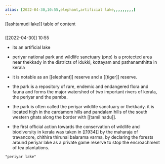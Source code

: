 ```yaml
---
alias: [2022-04-30,10:55,elephant,artificial lake,,,,,,,,,]
---
```

[[ashtamudi lake]]
table of content
```toc
```

[[2022-04-30]] 10:55
- its an artificial lake

- periyar national park and wildlife sanctuary (pnp) is a protected area near thekkady in the districts of idukki, kottayam and pathanamthitta in kerala
- it is notable as an [[elephant]] reserve and a [[tiger]] reserve.
- the park is a repository of rare, endemic and endangered flora and fauna and forms the major watershed of two important rivers of kerala, the periyar and the pamba.
- the park is often called the periyar wildlife sanctuary or thekkady. it is located high in the cardamom hills and pandalam hills of the south western ghats along the border with [[tamil nadu]].
- the first official action towards the conservation of wildlife and biodiversity in kerala was taken in [[1934]] by the maharaja of travancore, chithira thirunal balarama varma, by declaring the forests around periyar lake as a private game reserve to stop the encroachment of tea plantations.
```query
"periyar lake"
```